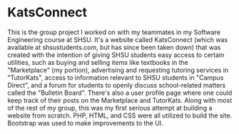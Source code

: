 # KatsConnect
This is the group project I worked on with my teammates in my Software Engineering course at SHSU. It's a website called KatsConnect (which was available at shsustudents.com, but has since been taken down) that was created with the intention of giving SHSU students easy access to certain utilities, such as buying and selling items like textbooks in the "Marketplace" (my portion), advertising and requesting tutoring services in "TutorKats", access to information relevant to SHSU students in "Campus Direct", and a forum for students to openly discuss school-related matters called the "Bulletin Board". There's also a user profile page where one could keep track of their posts on the Marketplace and TutorKats. Along with most of the rest of my group, this was my first serious attempt at building a website from scratch. PHP, HTML, and CSS were all utilized to build the site. Bootstrap was used to make improvements to the UI.
